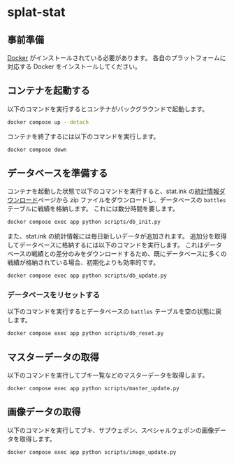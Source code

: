 # splat-stat

## 事前準備

[Docker](https://docs.docker.jp/) がインストールされている必要があります。 各自のプラットフォームに対応する Docker をインストールしてください。

## コンテナを起動する

以下のコマンドを実行するとコンテナがバックグラウンドで起動します。

```sh
docker compose up --detach
```

コンテナを終了するには以下のコマンドを実行します。

```sh
docker compose down
```

## データベースを準備する

コンテナを起動した状態で以下のコマンドを実行すると、stat.ink の[統計情報ダウンロード](https://dl-stats.stats.ink/splatoon-3/battle-results-csv/)ページから zip ファイルをダウンロードし、データベースの `battles` テーブルに戦績を格納します。 これには数分時間を要します。

```sh
docker compose exec app python scripts/db_init.py
```

また、stat.ink の統計情報には毎日新しいデータが追加されます。 追加分を取得してデータベースに格納するには以下のコマンドを実行します。 これはデータベースの戦績との差分のみをダウンロードするため、既にデータベースに多くの戦績が格納されている場合、初期化よりも効率的です。

```sh
docker compose exec app python scripts/db_update.py
```

### データベースをリセットする

以下のコマンドを実行するとデータベースの `battles` テーブルを空の状態に戻します。

```sh
docker compose exec app python scripts/db_reset.py
```

## マスターデータの取得

以下のコマンドを実行してブキ一覧などのマスターデータを取得します。

```sh
docker compose exec app python scripts/master_update.py
```

## 画像データの取得

以下のコマンドを実行してブキ、サブウェポン、スペシャルウェポンの画像データを取得します。

```sh
docker compose exec app python scripts/image_update.py
```
